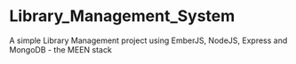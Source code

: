 # Library_Management_System
A simple Library Management project using EmberJS, NodeJS, Express and MongoDB - the MEEN stack
